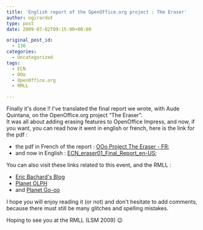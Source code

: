 ```yaml
---
title: 'English report of the OpenOffice.org project : The Eraser'
author: ogirardot
type: post
date: 2009-07-02T09:15:00+00:00

original_post_id:
  - 136
categories:
  - Uncategorized
tags:
  - ECN
  - OOo
  - OpenOffice.org
  - RMLL

---
```

<!--more-->
Finally it's done !! I've translated the final report we wrote, with Aude Quintana, on the OpenOffice.org project &#8220;The Eraser&#8221;.  
It was all about adding erasing features to OpenOffice Impress, and now, if you want, you can read how it went in english or french, here is the link for the pdf :

  * the pdf in French of the report : <a rel="attachment wp-att-137" href="http://www.readtfb.net/2009/07/02/english-report-of-the-openoffice-org-project-the-eraser/ooo-project-the-eraser-fr/">OOo Project The Eraser - FR</a>;
  * and now in English : <a rel="attachment wp-att-138" href="http://www.readtfb.net/2009/07/02/english-report-of-the-openoffice-org-project-the-eraser/ecn_eraser01_final_report_en-us/">ECN_eraser01_Final_Report_en-US</a>;

You can also visit these links related to this event, and the RMLL :

  * <a href="http://eric.bachard.free.fr/news/2009/07/eraser01-final-report-english-version.html" target="_blank">Eric Bachard's Blog</a>
  * <a href="http://olph.gdium.com/planet/" target="_blank">Planet OLPH</a>
  * and <a href="http://planet.go-oo.org/" target="_blank">Planet Go-oo</a>

I hope you will enjoy reading it (or not) and don't hesitate to add comments, because there must still be many glitches and spelling mistakes.

Hoping to see you at the RMLL (LSM 2009) 😉